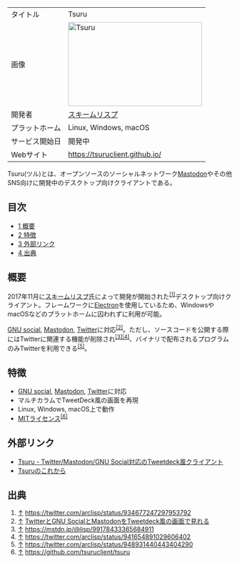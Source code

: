 <div>

|                |                                                                                                                                                                                                                                                                        |
|----------------|------------------------------------------------------------------------------------------------------------------------------------------------------------------------------------------------------------------------------------------------------------------------|
| タイトル       | Tsuru                                                                                                                                                                                                                                                                  |
| 画像           | [<img src="/images/thumb/c/cb/Tsuru.png/300px-Tsuru.png" srcset="/images/thumb/c/cb/Tsuru.png/450px-Tsuru.png 1.5x, /images/thumb/c/cb/Tsuru.png/600px-Tsuru.png 2x" width="300" height="188" alt="Tsuru" />](/%E3%83%95%E3%82%A1%E3%82%A4%E3%83%AB:Tsuru.png "Tsuru") |
| 開発者         | <a href="https://mstdn.jp/@lisp" rel="nofollow">スキームリスプ</a>                                                                                                                                                                                                     |
| プラットホーム | Linux, Windows, macOS                                                                                                                                                                                                                                                  |
| サービス開始日 | 開発中                                                                                                                                                                                                                                                                 |
| Webサイト      | <a href="https://tsuruclient.github.io/" rel="nofollow">https://tsuruclient.github.io/</a>                                                                                                                                                                             |

  
Tsuru(ツル)とは、オープンソースのソーシャルネットワーク[Mastodon](/Mastodon "Mastodon")やその他SNS向けに開発中のデスクトップ向けクライアントである。

<div>

<div lang="ja" dir="ltr">

## 目次

</div>

-   [1 概要](#.E6.A6.82.E8.A6.81)
-   [2 特徴](#.E7.89.B9.E5.BE.B4)
-   [3 外部リンク](#.E5.A4.96.E9.83.A8.E3.83.AA.E3.83.B3.E3.82.AF)
-   [4 出典](#.E5.87.BA.E5.85.B8)

</div>

## 概要

2017年11月に<a href="https://mstdn.jp/@lisp" rel="nofollow">スキームリスプ</a>氏によって開発が開始された<sup>[\[1\]](#cite_note-1)</sup>デスクトップ向けクライアント。フレームワークに<a href="https://github.com/electron" rel="nofollow">Electron</a>を使用しているため、WindowsやmacOSなどのプラットホームに囚われずに利用が可能。

[GNU social](/GNU_social "GNU social"), [Mastodon](/Mastodon "Mastodon"), [Twitter](/Twitter "Twitter")に対応<sup>[\[2\]](#cite_note-2)</sup>。ただし、ソースコードを公開する際にはTwitterに関連する機能が削除され<sup>[\[3\]](#cite_note-3)[\[4\]](#cite_note-4)</sup>、バイナリで配布されるプログラムのみTwitterを利用できる<sup>[\[5\]](#cite_note-5)</sup>。

## 特徴

-   [GNU social](/GNU_social "GNU social"), [Mastodon](/Mastodon "Mastodon"), [Twitter](/Twitter "Twitter")に対応
-   マルチカラムでTweetDeck風の画面を再現
-   Linux, Windows, macOS上で動作
-   [MITライセンス](/%E3%82%AA%E3%83%BC%E3%83%97%E3%83%B3%E3%82%BD%E3%83%BC%E3%82%B9 "オープンソース")<sup>[\[6\]](#cite_note-6)</sup>

## 外部リンク

-   <a href="https://www.moongift.jp/2018/02/tsuru-twittermastodongnu-social%E5%AF%BE%E5%BF%9C%E3%81%AEtweetdeck%E9%A2%A8%E3%82%AF%E3%83%A9%E3%82%A4%E3%82%A2%E3%83%B3%E3%83%88/" rel="nofollow">Tsuru - Twitter/Mastodon/GNU Social対応のTweetdeck風クライアント</a>
-   <a href="https://medium.com/@schemelisp/tsuru%E3%81%AE%E3%81%93%E3%82%8C%E3%81%8B%E3%82%89-adf269b4e97" rel="nofollow">Tsuruのこれから</a>

## 出典

<div>

1.  [↑](#cite_ref-1) <a href="https://twitter.com/arclisp/status/934677247297953792" rel="nofollow">https://twitter.com/arclisp/status/934677247297953792</a>
2.  [↑](#cite_ref-2) <a href="https://twitter.com/arclisp/status/934664066785714176" rel="nofollow">TwitterとGNU SocialとMastodonをTweetdeck風の画面で見れる</a>
3.  [↑](#cite_ref-3) <a href="https://mstdn.jp/@lisp/99178433365684911" rel="nofollow">https://mstdn.jp/@lisp/99178433365684911</a>
4.  [↑](#cite_ref-4) <a href="https://twitter.com/arclisp/status/941654891029606402" rel="nofollow">https://twitter.com/arclisp/status/941654891029606402</a>
5.  [↑](#cite_ref-5) <a href="https://twitter.com/arclisp/status/948931440443404290" rel="nofollow">https://twitter.com/arclisp/status/948931440443404290</a>
6.  [↑](#cite_ref-6) <a href="https://github.com/tsuruclient/tsuru" rel="nofollow">https://github.com/tsuruclient/tsuru</a>

</div>

</div>
